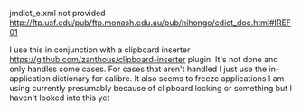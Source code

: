 jmdict_e.xml not provided http://ftp.usf.edu/pub/ftp.monash.edu.au/pub/nihongo/edict_doc.html#IREF01

I use this in conjunction with a clipboard inserter https://github.com/zanthous/clipboard-inserter plugin. It's not done and only handles some cases. For cases that aren't handled I just use the in-application dictionary for calibre. It also seems to freeze applications I am using currently presumably because of clipboard locking or something but I haven't looked into this yet
